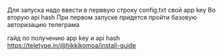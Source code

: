 Для запуска надо ввести в перввую строку config.txt свой app key
Во вторую api hash
При первом запуске придется пройти базовую авторизацию телеграма

гайд по получению app key и api hash
https://teletype.in/@hikkikomoa/install-guide
